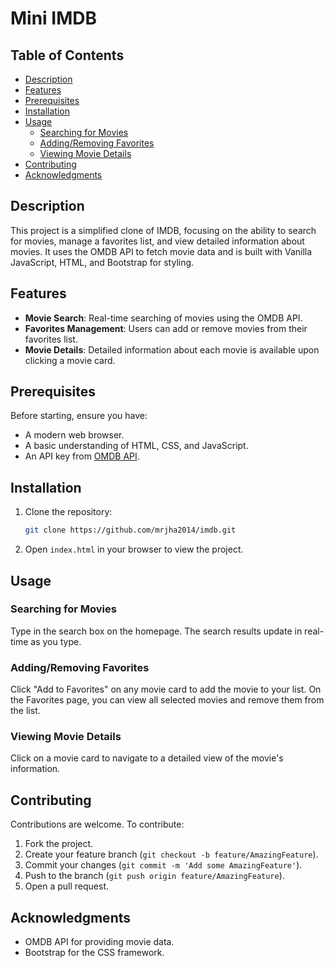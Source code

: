 # Mini IMDB 

## Table of Contents

- [Description](#description)
- [Features](#features)
- [Prerequisites](#prerequisites)
- [Installation](#installation)
- [Usage](#usage)
  - [Searching for Movies](#searching-for-movies)
  - [Adding/Removing Favorites](#addingremoving-favorites)
  - [Viewing Movie Details](#viewing-movie-details)
- [Contributing](#contributing)
- [Acknowledgments](#acknowledgments)

## Description

This project is a simplified clone of IMDB, focusing on the ability to search for movies, manage a favorites list, and view detailed information about movies. It uses the OMDB API to fetch movie data and is built with Vanilla JavaScript, HTML, and Bootstrap for styling.

## Features

- **Movie Search**: Real-time searching of movies using the OMDB API.
- **Favorites Management**: Users can add or remove movies from their favorites list.
- **Movie Details**: Detailed information about each movie is available upon clicking a movie card.

## Prerequisites

Before starting, ensure you have:

- A modern web browser.
- A basic understanding of HTML, CSS, and JavaScript.
- An API key from [OMDB API](https://www.omdbapi.com/).

## Installation

1. Clone the repository:

   ```bash
   git clone https://github.com/mrjha2014/imdb.git
   ```
2. Open `index.html` in your browser to view the project.

## Usage

### Searching for Movies

Type in the search box on the homepage. The search results update in real-time as you type.

### Adding/Removing Favorites

Click "Add to Favorites" on any movie card to add the movie to your list. On the Favorites page, you can view all selected movies and remove them from the list.

### Viewing Movie Details

Click on a movie card to navigate to a detailed view of the movie's information.

## Contributing

Contributions are welcome. To contribute:

1. Fork the project.
2. Create your feature branch (`git checkout -b feature/AmazingFeature`).
3. Commit your changes (`git commit -m 'Add some AmazingFeature'`).
4. Push to the branch (`git push origin feature/AmazingFeature`).
5. Open a pull request.

## Acknowledgments

* OMDB API for providing movie data.
* Bootstrap for the CSS framework.
